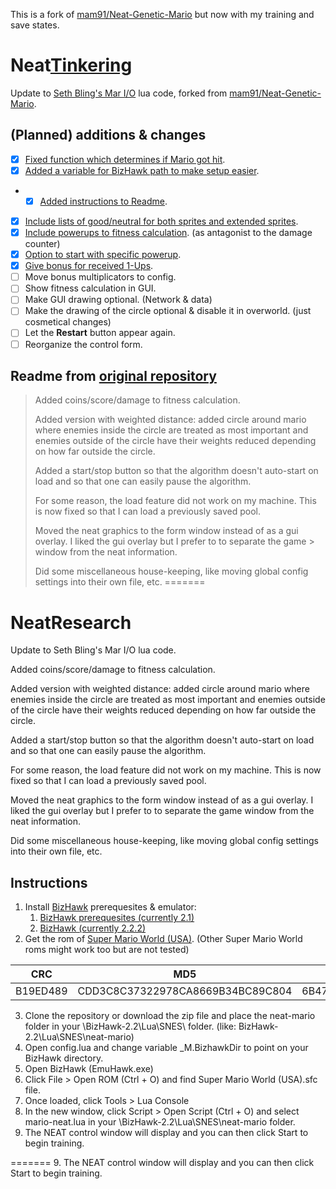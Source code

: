 This is a fork of [mam91/Neat-Genetic-Mario][3] but now with my training and save states.

# Neat[Tinkering]
Update to [Seth Bling's Mar I/O][1] lua code, forked from [mam91/Neat-Genetic-Mario][2].

## (Planned) additions & changes ##
* [x] [Fixed function which determines if Mario got hit].
* [x] [Added a variable for BizHawk path to make setup easier].
* * [x] [Added instructions to Readme][Readme#1].
* [x] [Include lists of good/neutral for both sprites and extended sprites].
* [x] [Include powerups to fitness calculation]. (as antagonist to the damage counter)
* [x] [Option to start with specific powerup].
* [x] [Give bonus for received 1-Ups].
* [ ] Move bonus multiplicators to config.
* [ ] Show fitness calculation in GUI.
* [ ] Make GUI drawing optional. (Network & data)
* [ ] Make the drawing of the circle optional & disable it in overworld. (just cosmetical changes)
* [ ] Let the **Restart** button appear again.
* [ ] Reorganize the control form.

## Readme from [original repository][2]
> Added coins/score/damage to fitness calculation.
>
> Added version with weighted distance: added circle around mario where enemies inside the circle are treated as most important and enemies 
> outside of the circle have their weights reduced depending on how far outside the circle.
>
> Added a start/stop button so that the algorithm doesn't auto-start on load and so that one can easily pause the algorithm.
>
> For some reason, the load feature did not work on my machine.  This is now fixed so that I can load a previously saved pool.
>
> Moved the neat graphics to the form window instead of as a gui overlay.  I liked the gui overlay but I prefer to to separate the game > window from the neat information.
>
> Did some miscellaneous house-keeping, like moving global config settings into their own file, etc.
=======
# NeatResearch

Update to Seth Bling's Mar I/O lua code.  

Added coins/score/damage to fitness calculation.

Added version with weighted distance: added circle around mario where enemies inside the circle are treated as most important and enemies outside of the circle have their weights reduced depending on how far outside the circle.

Added a start/stop button so that the algorithm doesn't auto-start on load and so that one can easily pause the algorithm.

For some reason, the load feature did not work on my machine.  This is now fixed so that I can load a previously saved pool.

Moved the neat graphics to the form window instead of as a gui overlay.  I liked the gui overlay but I prefer to to separate the game window from the neat information.

Did some miscellaneous house-keeping, like moving global config settings into their own file, etc.


## Instructions
1. Install [BizHawk](https://github.com/TASVideos/BizHawk) prerequesites & emulator:
   1. [BizHawk prerequesites (currently 2.1)](https://github.com/TASVideos/BizHawk-Prereqs/releases)
   2. [BizHawk (currently 2.2.2)](https://github.com/TASVideos/BizHawk/releases)
2. Get the rom of [Super Mario World (USA)](https://www.google.de/search?q=Super+Mario+World+(USA).sfc). (Other Super Mario World roms might work too but are not tested)

CRC | MD5 | SHA1
------------- | ------------- | -------------
B19ED489 | CDD3C8C37322978CA8669B34BC89C804 | 6B47BB75D16514B6A476AA0C73A683A2A4C18765
3. Clone the repository or download the zip file and place the neat-mario folder in your \BizHawk-2.2\Lua\SNES\ folder. (like: BizHawk-2.2\Lua\SNES\neat-mario)
4. Open config.lua and change variable _M.BizhawkDir to point on your BizHawk directory.
5. Open BizHawk (EmuHawk.exe)
6. Click File > Open ROM (Ctrl + O) and find Super Mario World (USA).sfc file. 
7. Once loaded, click Tools > Lua Console
8. In the new window, click Script > Open Script (Ctrl + O) and select mario-neat.lua in your \BizHawk-2.2\Lua\SNES\neat-mario folder.
9. The NEAT control window will display and you can then click Start to begin training.

[3]:https://github.com/mam91/Neat-Genetic-Mario
[1]:https://github.com/wts42/Neat-Genetic-Mario/wiki/MarI-O
[2]:https://github.com/mam91/Neat-Genetic-Mario
[Fixed function which determines if Mario got hit]:https://github.com/mam91/Neat-Genetic-Mario/commit/d5ec3aaded533f1c5061e144e6c3b250d6f63e28
[Added a variable for BizHawk path to make setup easier]:https://github.com/wts42/Neat-Genetic-Mario/commit/9c920eb34be55a69c751cf5e725516a1ab2c6205
[Readme#1]:https://github.com/wts42/Neat-Genetic-Mario/commit/7b87f31eda57beced08bd360c4ec620c17375e8c
[Include lists of good/neutral for both sprites and extended sprites]:https://github.com/wts42/Neat-Genetic-Mario/commit/95179cf7b655daca9586980c1248cd0027131330
[Include powerups to fitness calculation]:https://github.com/wts42/Neat-Genetic-Mario/pull/3
[Option to start with specific powerup]:https://github.com/wts42/Neat-Genetic-Mario/pull/3
[Give bonus for received 1-Ups]:https://github.com/wts42/Neat-Genetic-Mario/pull/3
[BizHawk]:https://github.com/TASVideos/BizHawk
[BizHawk prerequesites]:https://github.com/TASVideos/BizHawk-Prereqs/releases
[BizHawk binaries]:https://github.com/TASVideos/BizHawk/releases
[Super Mario World (USA)]:https://www.google.de/search?q=Super+Mario+World+(USA).sfc

[Tinkering]:http://togelius.blogspot.de/2016/04/the-differences-between-tinkering-and.html
=======
9. The NEAT control window will display and you can then click Start to begin training.
